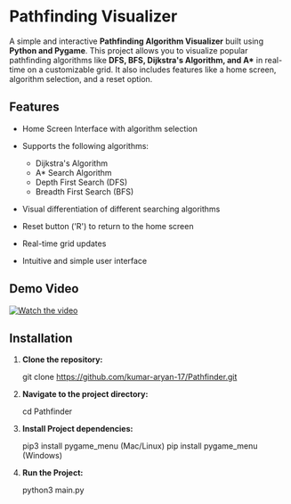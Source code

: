 # Pathfinding Visualizer

A simple and interactive **Pathfinding Algorithm Visualizer** built using **Python and Pygame**. This project allows you to visualize popular pathfinding algorithms like **DFS, BFS, Dijkstra's Algorithm, and A\*** in real-time on a customizable grid. It also includes features like a home screen, algorithm selection, and a reset option.

## Features

- Home Screen Interface with algorithm selection
- Supports the following algorithms:
  - Dijkstra's Algorithm
  - A* Search Algorithm
  - Depth First Search (DFS)
  - Breadth First Search (BFS)

- Visual differentiation of different searching algorithms
- Reset button ('R') to return to the home screen
- Real-time grid updates
- Intuitive and simple user interface


## Demo Video
[![Watch the video](https://img.youtube.com/vi/h-Y4taHBi_c/0.jpg)](https://www.youtube.com/watch?v=h-Y4taHBi_c)


## Installation

1. **Clone the repository:**

    git clone https://github.com/kumar-aryan-17/Pathfinder.git

2. **Navigate to the project directory:**

    cd Pathfinder

3. **Install Project dependencies:**

     pip3 install pygame_menu (Mac/Linux)
     pip install pygame_menu (Windows)

4. **Run the Project:**

     python3 main.py




   




